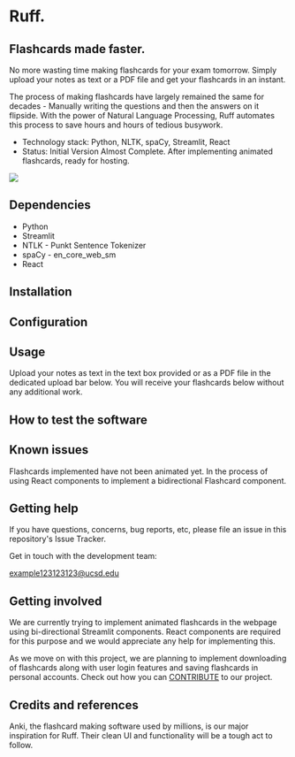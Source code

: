 # Ruff.

## Flashcards made faster.
No more wasting time making flashcards for your exam tomorrow. Simply upload your notes as text or a PDF file and get your flashcards in an instant.

The process of making flashcards have largely remained the same for decades - Manually writing the questions and then the answers on it flipside. With the power of Natural Language Processing, Ruff automates this process to save hours and hours of tedious busywork.

  - Technology stack: Python, NLTK, spaCy, Streamlit, React
  - Status: Initial Version Almost Complete. After implementing animated flashcards, ready for hosting.

![](https://i.imgur.com/2dOC7zj.png)


## Dependencies
  * Python
  * Streamlit
  * NTLK - Punkt Sentence Tokenizer
  * spaCy - en_core_web_sm
  * React
## Installation
## Configuration
## Usage
Upload your notes as text in the text box provided or as a PDF file in the dedicated upload bar below. You will receive your flashcards below without any additional work.

## How to test the software
## Known issues
Flashcards implemented have not been animated yet. In the process of using React components to implement a bidirectional Flashcard component.
## Getting help
If you have questions, concerns, bug reports, etc, please file an issue in this repository's Issue Tracker.

Get in touch with the development team:

example123123123@ucsd.edu

## Getting involved
We are currently trying to implement animated flashcards in the webpage using bi-directional Streamlit components. React components are required for this purpose and we would appreciate any help for implementing this.

As we move on with this project, we are planning to implement downloading of flashcards along with user login features and saving flashcards in personal accounts. Check out how you can [CONTRIBUTE](CONTRIBUTING.md) to our project.

## Credits and references
Anki, the flashcard making software used by millions, is our major inspiration for Ruff. Their clean UI and functionality will be a tough act to follow.
